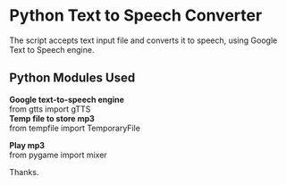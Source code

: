 # Python Text to Speech Converter

The script accepts text input file and converts it to speech, using Google Text to Speech engine.

<h2>Python Modules Used</h2>
<b>Google text-to-speech engine</b><br>
from gtts import gTTS
<br>
<b>Temp file to store mp3</b><br>
from tempfile import TemporaryFile

<b>Play mp3</b><br>
from pygame import mixer

Thanks.
